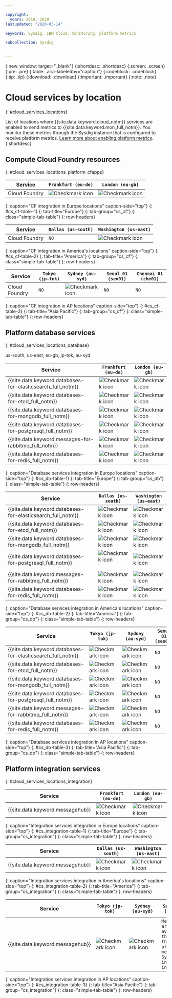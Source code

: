 ```yaml
---

copyright:
  years: 2018, 2020
lastupdated: "2020-03-14"

keywords: Sysdig, IBM Cloud, monitoring, platform metrics

subcollection: Sysdig


---
```


{:new_window: target="_blank"}
{:shortdesc: .shortdesc}
{:screen: .screen}
{:pre: .pre}
{:table: .aria-labeledby="caption"}
{:codeblock: .codeblock}
{:tip: .tip}
{:download: .download}
{:important: .important}
{:note: .note}


# Cloud services by location
{: #cloud_services_locations}

List of locations where {{site.data.keyword.cloud_notm}} services are enabled to send metrics to {{site.data.keyword.mon_full_notm}}. You monitor these metrics through the Sysdig instance that is configured to receive platform metrics. [Learn more about enabling platform metrics](/docs/Monitoring-with-Sysdig?topic=Sysdig-enabling-platform-metrics).
{:shortdesc}




## Compute Cloud Foundry resources
{: #cloud_services_locations_platform_cfapps}

| Service                                                       | `Frankfurt (eu-de)` | `London (eu-gb)` |
|---------------------------------------------------------------|---------------------|------------------|
| Cloud Foundry                                                 | ![Checkmark icon](../../icons/checkmark-icon.svg) | ![Checkmark icon](../../icons/checkmark-icon.svg)  |          
{: caption="CF integration in Europe locations" caption-side="top"}
{: #cs_cf-table-1}
{: tab-title="Europe"}
{: tab-group="cs_cf"}
{: class="simple-tab-table"}
{: row-headers}

| Service                                        | `Dallas (us-south)` | `Washington (us-east)`             |
|------------------------------------------------|---------------------|------------------------------------|
| Cloud Foundry                                  | `NO`   | ![Checkmark icon](../../icons/checkmark-icon.svg)    |          
{: caption="CF integration in America's locations" caption-side="top"}
{: #cs_cf-table-2}
{: tab-title="America"}
{: tab-group="cs_cf"}
{: class="simple-tab-table"}
{: row-headers}

| Service                                        | `Tokyo (jp-tok)` | `Sydney (au-syd)`          | `Seoul 01 (seo01)` | `Chennai 01 (che01)` |
|------------------------------------------------|------------------|----------------------------|--------------------|----------------------|
| Cloud Foundry                                  | `NO`           | ![Checkmark icon](../../icons/checkmark-icon.svg) | `NO` | `NO`  |       
{: caption="CF integration in AP locations" caption-side="top"}
{: #cs_cf-table-3}
{: tab-title="Asia Pacific"}
{: tab-group="cs_cf"}
{: class="simple-tab-table"}
{: row-headers}


## Platform database services
{: #cloud_services_locations_database}

 us-south, us-east, eu-gb, jp-tok, au-syd

| Service                                                         | `Frankfurt (eu-de)`                                | `London (eu-gb)`                                   |
|-----------------------------------------------------------------|----------------------------------------------------|----------------------------------------------------|
| {{site.data.keyword.databases-for-elasticsearch_full_notm}}     | ![Checkmark icon](../../icons/checkmark-icon.svg)  | ![Checkmark icon](../../icons/checkmark-icon.svg)  |
| {{site.data.keyword.databases-for-etcd_full_notm}}              | ![Checkmark icon](../../icons/checkmark-icon.svg)  | ![Checkmark icon](../../icons/checkmark-icon.svg)  |
| {{site.data.keyword.databases-for-mongodb_full_notm}}           | ![Checkmark icon](../../icons/checkmark-icon.svg)  | ![Checkmark icon](../../icons/checkmark-icon.svg)  |
| {{site.data.keyword.databases-for-postgresql_full_notm}}        | ![Checkmark icon](../../icons/checkmark-icon.svg)  | ![Checkmark icon](../../icons/checkmark-icon.svg)  |
| {{site.data.keyword.messages-for-rabbitmq_full_notm}}           | ![Checkmark icon](../../icons/checkmark-icon.svg)  | ![Checkmark icon](../../icons/checkmark-icon.svg)  |
| {{site.data.keyword.databases-for-redis_full_notm}}             | ![Checkmark icon](../../icons/checkmark-icon.svg)  | ![Checkmark icon](../../icons/checkmark-icon.svg)  |
{: caption="Database services integration in Europe locations" caption-side="top"}
{: #cs_db-table-1}
{: tab-title="Europe"}
{: tab-group="cs_db"}
{: class="simple-tab-table"}
{: row-headers}

| Service                                                         | `Dallas (us-south)`                                | `Washington (us-east)`                             |
|-----------------------------------------------------------------|----------------------------------------------------|----------------------------------------------------|
| {{site.data.keyword.databases-for-elasticsearch_full_notm}}     | ![Checkmark icon](../../icons/checkmark-icon.svg)  | ![Checkmark icon](../../icons/checkmark-icon.svg)  |
| {{site.data.keyword.databases-for-etcd_full_notm}}              | ![Checkmark icon](../../icons/checkmark-icon.svg)  | ![Checkmark icon](../../icons/checkmark-icon.svg)  |
| {{site.data.keyword.databases-for-mongodb_full_notm}}           | ![Checkmark icon](../../icons/checkmark-icon.svg)  | ![Checkmark icon](../../icons/checkmark-icon.svg)  |
| {{site.data.keyword.databases-for-postgresql_full_notm}}        | ![Checkmark icon](../../icons/checkmark-icon.svg)` | ![Checkmark icon](../../icons/checkmark-icon.svg)  |
| {{site.data.keyword.messages-for-rabbitmq_full_notm}}           | ![Checkmark icon](../../icons/checkmark-icon.svg)  | ![Checkmark icon](../../icons/checkmark-icon.svg)  |
| {{site.data.keyword.databases-for-redis_full_notm}}             | ![Checkmark icon](../../icons/checkmark-icon.svg)  | ![Checkmark icon](../../icons/checkmark-icon.svg)  |
{: caption="Database services integration in America's locations" caption-side="top"}
{: #cs_db-table-2}
{: tab-title="America"}
{: tab-group="cs_db"}
{: class="simple-tab-table"}
{: row-headers}

| Service                                                         | `Tokyo (jp-tok)` | `Sydney (au-syd)`          | `Seoul 01 (seo01)` | `Chennai 01 (che01)` |
|-----------------------------------------------------------------|------------------|----------------------------|--------------------|----------------------|
| {{site.data.keyword.databases-for-elasticsearch_full_notm}}     | ![Checkmark icon](../../icons/checkmark-icon.svg)  | ![Checkmark icon](../../icons/checkmark-icon.svg)  | `NO`  | `NO`  |
| {{site.data.keyword.databases-for-etcd_full_notm}}              | ![Checkmark icon](../../icons/checkmark-icon.svg)  | ![Checkmark icon](../../icons/checkmark-icon.svg)  | `NO`  | `NO`  |
| {{site.data.keyword.databases-for-mongodb_full_notm}}           | ![Checkmark icon](../../icons/checkmark-icon.svg)  | ![Checkmark icon](../../icons/checkmark-icon.svg)  | `NO`  | `NO`  |
| {{site.data.keyword.databases-for-postgresql_full_notm}}        | ![Checkmark icon](../../icons/checkmark-icon.svg)  | ![Checkmark icon](../../icons/checkmark-icon.svg)  | `NO`  | `NO`  |
| {{site.data.keyword.messages-for-rabbitmq_full_notm}}           | ![Checkmark icon](../../icons/checkmark-icon.svg)  | ![Checkmark icon](../../icons/checkmark-icon.svg)  | `NO`  | `NO`  |
| {{site.data.keyword.databases-for-redis_full_notm}}             | ![Checkmark icon](../../icons/checkmark-icon.svg)  | ![Checkmark icon](../../icons/checkmark-icon.svg)  | `NO`  | `NO`  |
{: caption="Database services integration in AP locations" caption-side="top"}
{: #cs_db-table-3}
{: tab-title="Asia Pacific"}
{: tab-group="cs_db"}
{: class="simple-tab-table"}
{: row-headers}



## Platform integration services
{: #cloud_services_locations_integration}

| Service                                                       | `Frankfurt (eu-de)` | `London (eu-gb)` |
|---------------------------------------------------------------|---------------------|------------------|
| {{site.data.keyword.messagehub}}                              | ![Checkmark icon](../../icons/checkmark-icon.svg) | ![Checkmark icon](../../icons/checkmark-icon.svg)  |          
{: caption="Integration services integration in Europe locations" caption-side="top"}
{: #cs_integration-table-1}
{: tab-title="Europe"}
{: tab-group="cs_integration"}
{: class="simple-tab-table"}
{: row-headers}

| Service                                        | `Dallas (us-south)` | `Washington (us-east)`             |
|------------------------------------------------|---------------------|------------------------------------|
| {{site.data.keyword.messagehub}}               | ![Checkmark icon](../../icons/checkmark-icon.svg)   | ![Checkmark icon](../../icons/checkmark-icon.svg)    |          
{: caption="Integration services integration in America's locations" caption-side="top"}
{: #cs_integration-table-2}
{: tab-title="America"}
{: tab-group="cs_integration"}
{: class="simple-tab-table"}
{: row-headers}

| Service                                        | `Tokyo (jp-tok)` | `Sydney (au-syd)`          | `Seoul 01 (seo01)` | `Chennai 01 (che01)` |
|------------------------------------------------|------------------|----------------------------|--------------------|----------------------|
| {{site.data.keyword.messagehub}}               | ![Checkmark icon](../../icons/checkmark-icon.svg) | ![Checkmark icon](../../icons/checkmark-icon.svg) |  `Metrics are available through the platform metrics Sysdig instance in Tokyo` | `Metrics are available through the platform metrics Sysdig instance in Tokyo` |       
{: caption="Integration services integration in AP locations" caption-side="top"}
{: #cs_integration-table-3}
{: tab-title="Asia Pacific"}
{: tab-group="cs_integration"}
{: class="simple-tab-table"}
{: row-headers}


